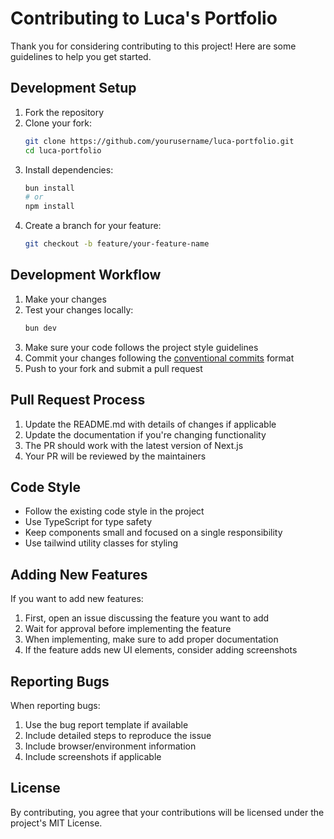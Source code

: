 # Contributing to Luca's Portfolio

Thank you for considering contributing to this project! Here are some guidelines to help you get started.

## Development Setup

1. Fork the repository
2. Clone your fork:
   ```bash
   git clone https://github.com/yourusername/luca-portfolio.git
   cd luca-portfolio
   ```
3. Install dependencies:
   ```bash
   bun install
   # or
   npm install
   ```
4. Create a branch for your feature:
   ```bash
   git checkout -b feature/your-feature-name
   ```

## Development Workflow

1. Make your changes
2. Test your changes locally:
   ```bash
   bun dev
   ```
3. Make sure your code follows the project style guidelines
4. Commit your changes following the [conventional commits](https://www.conventionalcommits.org/) format
5. Push to your fork and submit a pull request

## Pull Request Process

1. Update the README.md with details of changes if applicable
2. Update the documentation if you're changing functionality
3. The PR should work with the latest version of Next.js
4. Your PR will be reviewed by the maintainers

## Code Style

- Follow the existing code style in the project
- Use TypeScript for type safety
- Keep components small and focused on a single responsibility
- Use tailwind utility classes for styling

## Adding New Features

If you want to add new features:

1. First, open an issue discussing the feature you want to add
2. Wait for approval before implementing the feature
3. When implementing, make sure to add proper documentation
4. If the feature adds new UI elements, consider adding screenshots

## Reporting Bugs

When reporting bugs:

1. Use the bug report template if available
2. Include detailed steps to reproduce the issue
3. Include browser/environment information
4. Include screenshots if applicable

## License

By contributing, you agree that your contributions will be licensed under the project's MIT License.
